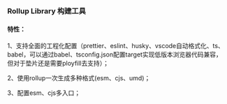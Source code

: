 ### Rollup Library 构建工具

#### 特性：

1、支持全面的工程化配置（prettier、eslint、husky、vscode自动格式化、ts、babel，可以通过babel、tsconfig.json配置target实现低版本浏览器代码兼容，但对于垫片还是需要ployfill去支持）；

2、使用rollup一次生成多种格式(esm、cjs、umd)；

3、配置esm、cjs多入口；
